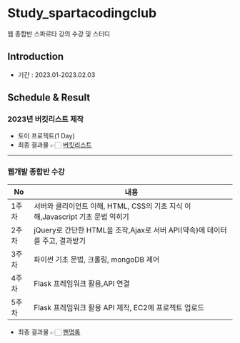 # Study_spartacodingclub
웹 종합반 스파르타 강의 수강 및 스터디

## Introduction
- 기간 : 2023.01-2023.02.03

## Schedule & Result
### 2023년 버킷리스트 제작
- 토이 프로젝트(1 Day)
- 최종 결과물 👉🏻 [버킷리스트](https://github.com/heeye-log/spartacodingclub/blob/main/bucketlist_site/README.md)

---

### 웹개발 종합반 수강
|No|내용|
|------|---|
|1주차|서버와 클리이언트 이해, HTML, CSS의 기초 지식 이해,Javascript 기초 문법 익히기|
|2주차|jQuery로 간단한 HTML을 조작,Ajax로 서버 API(약속)에 데이터를 주고, 결과받기|
|3주차|파이썬 기초 문법, 크롤링, mongoDB 제어|
|4주차|Flask 프레임워크 활용,API 연결|
|5주차|Flask 프레임워크 활용 API 제작, EC2에 프로젝트 업로드|
- 최종 결과물 👉🏻 [팬명록](https://github.com/heeye-log/spartacodingclub/tree/main/homework/P_homework)
